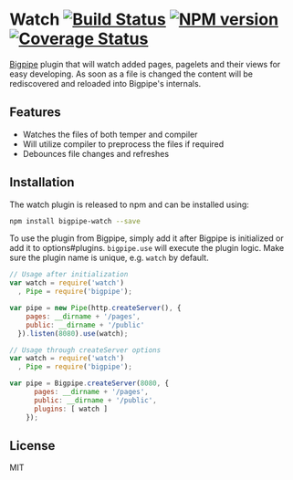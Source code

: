 # Watch [![Build Status][status]](https://travis-ci.org/bigpipe/plugin-watch) [![NPM version][npmimgurl]](http://badge.fury.io/js/bigpipe-watch) [![Coverage Status][coverage]](http://coveralls.io/r/bigpipe/plugin-watch?branch=master)

[status]: https://travis-ci.org/bigpipe/plugin-watch.png
[npmimgurl]: https://badge.fury.io/js/bigpipe-watch.png
[coverage]: http://coveralls.io/repos/bigpipe/plugin-watch/badge.png?branch=master

[Bigpipe] plugin that will watch added pages, pagelets and their views for easy
developing. As soon as a file is changed the content will be rediscovered and
reloaded into Bigpipe's internals.

[Bigpipe]: https://github.com/bigpipe/bigpipe

## Features

- Watches the files of both temper and compiler
- Will utilize compiler to preprocess the files if required
- Debounces file changes and refreshes

## Installation

The watch plugin is released to npm and can be installed using:

```bash
npm install bigpipe-watch --save
```

To use the plugin from Bigpipe, simply add it after Bigpipe is initialized or
add it to options#plugins. `bigpipe.use` will execute the plugin logic. Make sure
the plugin name is unique, e.g. `watch` by default.

```js
// Usage after initialization
var watch = require('watch')
  , Pipe = require('bigpipe');

var pipe = new Pipe(http.createServer(), {
    pages: __dirname + '/pages',
    public: __dirname + '/public'
  }).listen(8080).use(watch);
```

```js
// Usage through createServer options
var watch = require('watch')
  , Pipe = require('bigpipe');

var pipe = Bigpipe.createServer(8080, {
      pages: __dirname + '/pages',
      public: __dirname + '/public',
      plugins: [ watch ]
    });
```

## License

MIT
